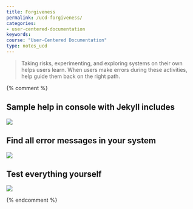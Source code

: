 ```yaml
---
title: Forgiveness
permalink: /ucd-forgiveness/
categories:
- user-centered-documentation
keywords:
course: "User-Centered Documentation"
type: notes_ucd
---
```


> Taking risks, experimenting, and exploring systems on their own helps users learn. When users make errors during these activities, help guide them back on the right path. </p>

{% comment %}
## Sample help in console with Jekyll includes

<img src="/user_centered_doc/media/rasters/errormessagejekyll.png"/></a>

## Find all error messages in your system
<img src="/user_centered_doc/media/rasters/twitterstatuscode.png"/>

## Test everything yourself

<img src="/user_centered_doc/media/rasters/testingeverything.jpg"/>

{% endcomment %}
